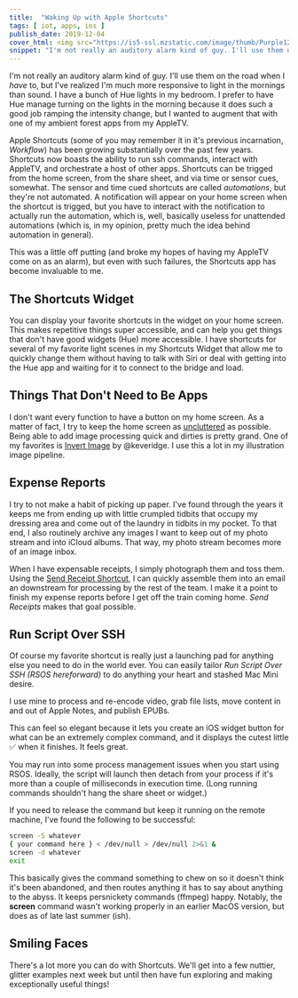 ```yaml
---
title:  "Waking Up with Apple Shortcuts"
tags: [ iot, apps, ios ]
publish_date: 2019-12-04
cover_html: <img src="https://is5-ssl.mzstatic.com/image/thumb/Purple123/v4/0d/eb/8b/0deb8bb8-3a97-94c9-88ee-56bddfe77325/source/512x512bb.jpg" />
snippet: "I'm not really an auditory alarm kind of guy. I'll use them on the road when I have to, but I've realized I'm much more responsive to light in the mornings than sound. I have a bunch of Hue lights in my bedroom."
---
```


I'm not really an auditory alarm kind of guy. I'll use them on the road when I
_have_ to, but I've realized I'm much more responsive to light in the mornings
than sound. I have a bunch of Hue lights in my bedroom. I prefer to have Hue
manage turning on the lights in the morning because it does such a good job
ramping the intensity change, but I wanted to augment that with one of my
ambient forest apps from my AppleTV.

Apple Shortcuts (some of you may remember it in it's previous incarnation,
_Workflow_) has been growing substantially over the past few years. Shortcuts
now boasts the ability to run ssh commands, interact with AppleTV, and
orchestrate a host of other apps. Shortcuts can be trigged from the home screen,
from the share sheet, and via time or sensor cues, somewhat. The sensor and time
cued shortcuts are called _automations_, but they're not automated. A
notification will appear on your home screen when the shortcut is trigged, but
you have to interact with the notification to actually run the automation, which
is, well, basically useless for unattended automations (which is, in my opinion,
pretty much the idea behind automation in general).

This was a little off putting (and broke my hopes of having my AppleTV come on
as an alarm), but even with such failures, the Shortcuts app has become
invaluable to me.

## The Shortcuts Widget

You can display your favorite shortcuts in the widget on your home screen. This
makes repetitive things super accessible, and can help you get things that don't
have good widgets (Hue) more accessible. I have shortcuts for several of my
favorite light scenes in my Shortcuts Widget that allow me to quickly change
them without having to talk with Siri or deal with getting into the Hue app and
waiting for it to connect to the bridge and load.

## Things That Don't Need to Be Apps

I don't want every function to have a button on my home screen. As a matter of
fact, I try to keep the home screen as [uncluttered](/clean-screen) as possible.
Being able to add image processing quick and dirties is pretty grand. One of my
favorites is [Invert Image](https://routinehub.co/shortcut/1629) by @keveridge.
I use this a lot in my illustration image pipeline.

## Expense Reports

I try to not make a habit of picking up paper. I've found through the years it
keeps me from ending up with little crumpled tidbits that occupy my dressing
area and come out of the laundry in tidbits in my pocket. To that end, I also
routinely archive any images I want to keep out of my photo stream and into
iCloud albums. That way, my photo stream becomes more of an image inbox.

When I have expensable receipts, I simply photograph them and toss them. Using
the
[Send Receipt Shortcut](https://www.icloud.com/shortcuts/8714cb63986340e285dd79135dae116a),
I can quickly assemble them into an email an downstream for processing by the
rest of the team. I make it a point to finish my expense reports before I get
off the train coming home. _Send Receipts_ makes that goal possible.

## Run Script Over SSH

Of course my favorite shortcut is really just a launching pad for anything else
you need to do in the world ever. You can easily tailor _Run Script Over SSH
(RSOS hereforward)_ to do anything your heart and stashed Mac Mini desire.

I use mine to process and re-encode video, grab file lists, move content in and
out of Apple Notes, and publish EPUBs.

This can feel so elegant because it lets you create an iOS widget button for
what can be an extremely complex command, and it displays the cutest little ✅
when it finishes. It feels great.

You may run into some process management issues when you start using RSOS.
Ideally, the script will launch then detach from your process if it's more than
a couple of milliseconds in execution time. (Long running commands shouldn't
hang the share sheet or widget.)

If you need to release the command but keep it running on the remote machine,
I've found the following to be successful:

```bash
screen -S whatever
{ your command here } < /dev/null > /dev/null 2>&1 &
screen -d whatever
exit
```

This basically gives the command something to chew on so it doesn't think it's
been abandoned, and then routes anything it has to say about anything to the
abyss. It keeps persnickety commands (ffmpeg) happy. Notably, the **screen**
command wasn't working properly in an earlier MacOS version, but does as of late
last summer (ish).

## Smiling Faces

There's a lot more you can do with Shortcuts. We'll get into a few nuttier,
glitter examples next week but until then have fun exploring and making
exceptionally useful things!
